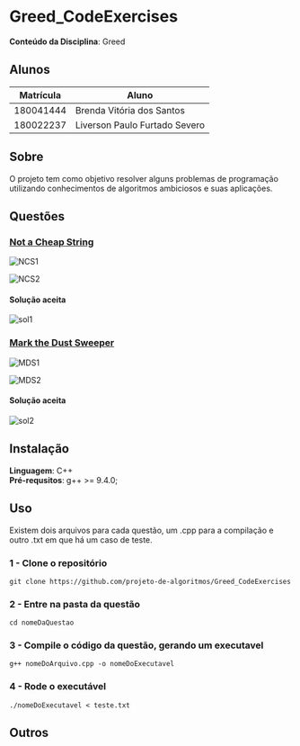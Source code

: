 # Greed_CodeExercises

**Conteúdo da Disciplina**: Greed<br>

## Alunos
|Matrícula | Aluno |
| -- | -- |
| 180041444  |  Brenda Vitória dos Santos |
| 180022237  |  Liverson Paulo Furtado Severo |

## Sobre 
O projeto tem como objetivo resolver alguns problemas de programação utilizando conhecimentos de algoritmos ambiciosos e suas aplicações.

## Questões
### [Not a Cheap String](https://codeforces.com/problemset/problem/1702/D)
![NCS1](https://media.discordapp.net/attachments/991056595075080262/1001287493343256726/unknown.png?width=769&height=458)

![NCS2](https://media.discordapp.net/attachments/991056595075080262/1001287598116966531/unknown.png?width=848&height=458)

#### Solução aceita
![sol1](https://media.discordapp.net/attachments/991056595075080262/1001289885593907260/unknown.png?width=661&height=458)

### [Mark the Dust Sweeper](https://codeforces.com/problemset/problem/1705/B)
![MDS1](https://media.discordapp.net/attachments/991056595075080262/1001289133869772800/unknown.png?width=858&height=458)

![MDS2](https://media.discordapp.net/attachments/991056595075080262/1001289202966728887/unknown.png)

#### Solução aceita
![sol2](https://media.discordapp.net/attachments/991056595075080262/1001291181101166744/unknown.png?width=736&height=458)

## Instalação 
**Linguagem**: C++  
**Pré-requsitos**: g++ >= 9.4.0;

## Uso
Existem dois arquivos para cada questão, um .cpp para a compilação e outro .txt em que há um caso de teste.

### 1 - Clone o repositório
```
git clone https://github.com/projeto-de-algoritmos/Greed_CodeExercises
```
### 2 - Entre na pasta da questão
```
cd nomeDaQuestao
```
### 3 - Compile o código da questão, gerando um executavel
```
g++ nomeDoArquivo.cpp -o nomeDoExecutavel
```
### 4 - Rode o executável
```
./nomeDoExecutavel < teste.txt
```

## Outros 
